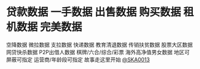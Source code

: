 # 贷款数据 一手数据 出售数据 购买数据 租机数据 完美数据
空降数据
微拉数据
支拉数据
快递数据
教育清退数据
传销扶贫数据
股票大区数据
网贷快杀数据
P2P出借人数据
棋牌/六合/综合/彩票
海外高净值男女数据
地区可屏蔽可指定
运营商/年龄段可指定
故事走这里开始
[@SKA0013](https://t.me/SKA0013?start=NTgzNzg1NTEy)